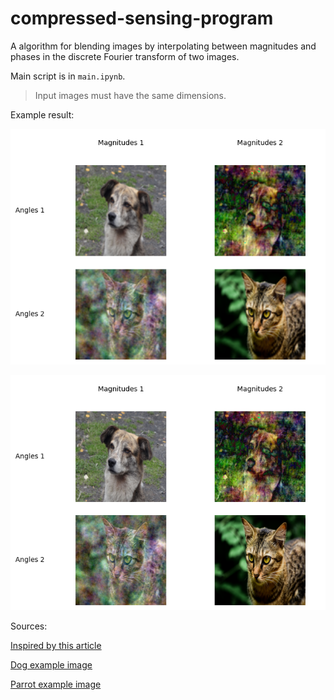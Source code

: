 # compressed-sensing-program

A algorithm for blending images by interpolating between magnitudes and phases in the discrete Fourier transform of two images.

Main script is in `main.ipynb`.

> Input images must have the same dimensions.

Example result:

![Example 1](./examples/example_100x100_dog_cat.png)

![Example 2](./examples/example_500x500_dog_cat.png)

Sources:

[Inspired by this article](https://arxiv.org/abs/1203.4756)

[Dog example image](https://commons.wikimedia.org/wiki/File:Canis_lupus_familiaris_Perro_Mestizo.JPG)

[Parrot example image](https://commons.wikimedia.org/wiki/File:Domestic_cat_by_Shagil_Kannur002.jpg)
